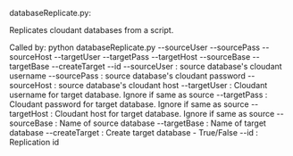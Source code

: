 databaseReplicate.py:

Replicates cloudant databases from a script.

Called by: python databaseReplicate.py --sourceUser --sourcePass --sourceHost --targetUser --targetPass --targetHost --sourceBase --targetBase --createTarget --id
  --sourceUser : source database's cloudant username 
  --sourcePass : source database's cloudant password
  --sourceHost : source database's cloudant host
  --targetUser : Cloudant username for target database. Ignore if same as source
  --targetPass : Cloudant password for target database. Ignore if same as source
  --targetHost : Cloudant host for target database. Ignore if same as source
  --sourceBase : Name of source database
  --targetBase : Name of target database
  --createTarget : Create target database - True/False
  --id : Replication id
